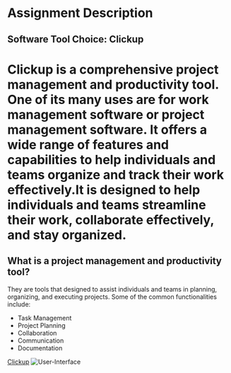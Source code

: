 # Assignment Description

## Software Tool Choice: Clickup

Clickup is a comprehensive project management and productivity tool. One of its many uses are for work management software or project management software. It offers a wide range of features and capabilities to help individuals and teams organize and track their work effectively.It is  designed to help individuals and teams streamline their work, collaborate effectively, and stay organized.
========================================================================================================================
## What is a project management and productivity tool?

They are tools that designed to assist individuals and teams in planning, organizing, and executing projects. Some of the common functionalities include:

-  Task Management
-  Project Planning
-  Collaboration
-  Communication
-  Documentation



[Clickup](https://clickup.com)
![User-Interface](https://images.g2crowd.com/uploads/attachment/file/92387/App-Board-View-Color-Background.png)
